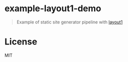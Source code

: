 # example-layout1-demo

> Example of static site generator pipeline with [layout1](https://github.com/kt3k/layout1)

# License

MIT
